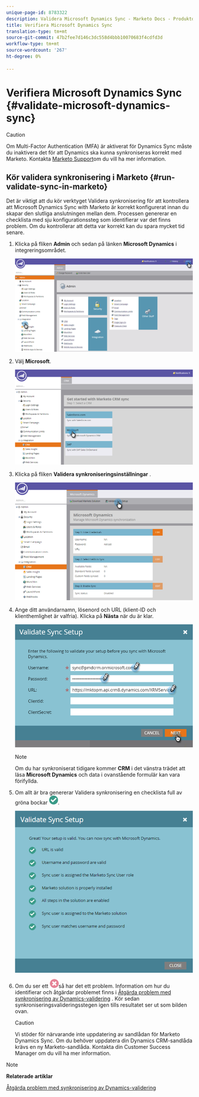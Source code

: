 ```yaml
---
unique-page-id: 8783322
description: Validera Microsoft Dynamics Sync - Marketo Docs - Produktdokumentation
title: Verifiera Microsoft Dynamics Sync
translation-type: tm+mt
source-git-commit: 47b2fee7d146c3dc558d4bbb10070683f4cdfd3d
workflow-type: tm+mt
source-wordcount: '267'
ht-degree: 0%

---
```



# Verifiera Microsoft Dynamics Sync {#validate-microsoft-dynamics-sync}

>[!CAUTION]
>
>Om Multi-Factor Authentication (MFA) är aktiverat för Dynamics Sync måste du inaktivera det för att Dynamics ska kunna synkroniseras korrekt med Marketo. Kontakta [Marketo Support](http://nation.marketo.com/community/support_solutions)om du vill ha mer information.

## Kör validera synkronisering i Marketo {#run-validate-sync-in-marketo}

Det är viktigt att du kör verktyget Validera synkronisering för att kontrollera att Microsoft Dynamics Sync with Marketo är korrekt konfigurerat innan du skapar den slutliga anslutningen mellan dem. Processen genererar en checklista med sju konfigurationssteg som identifierar var det finns problem. Om du kontrollerar att detta var korrekt kan du spara mycket tid senare.

1. Klicka på fliken **Admin** och sedan på länken **Microsoft Dynamics** i integreringsområdet.

   ![](assets/image2015-9-28-16-3a7-3a51.png)

1. Välj **Microsoft**.

   ![](assets/image2015-9-28-16-3a10-3a47.png)

1. Klicka på fliken **Validera synkroniseringsinställningar** .

   ![](assets/image2015-9-28-16-3a11-3a45.png)

1. Ange ditt användarnamn, lösenord och URL (klient-ID och klienthemlighet är valfria). Klicka på **Nästa** när du är klar.

   ![](assets/four-1.png)

   >[!NOTE]
   >
   >Om du har synkroniserat tidigare kommer **CRM** i det vänstra trädet att läsa **Microsoft Dynamics** och data i ovanstående formulär kan vara förifyllda.

1. Om allt är bra genererar Validera synkronisering en checklista full av gröna bockar ![—](assets/check.png).

   ![](assets/image2015-9-22-15-3a58-3a12.png)

1. Om du ser ett ![-](assets/delete.png)så har det ett problem. Information om hur du identifierar och åtgärdar problemet finns i [Åtgärda problem med synkronisering av Dynamics-validering](validate-microsoft-dynamics-sync/fix-dynamics-validation-sync-issues.md) . Kör sedan synkroniseringsvalideringsstegen igen tills resultatet ser ut som bilden ovan.

   >[!CAUTION]
   >
   >Vi stöder för närvarande inte uppdatering av sandlådan för Marketo Dynamics Sync. Om du behöver uppdatera din Dynamics CRM-sandlåda krävs en ny Marketo-sandlåda. Kontakta din Customer Success Manager om du vill ha mer information.

>[!NOTE]
>
>**Relaterade artiklar**
>
>[Åtgärda problem med synkronisering av Dynamics-validering](validate-microsoft-dynamics-sync/fix-dynamics-validation-sync-issues.md)

